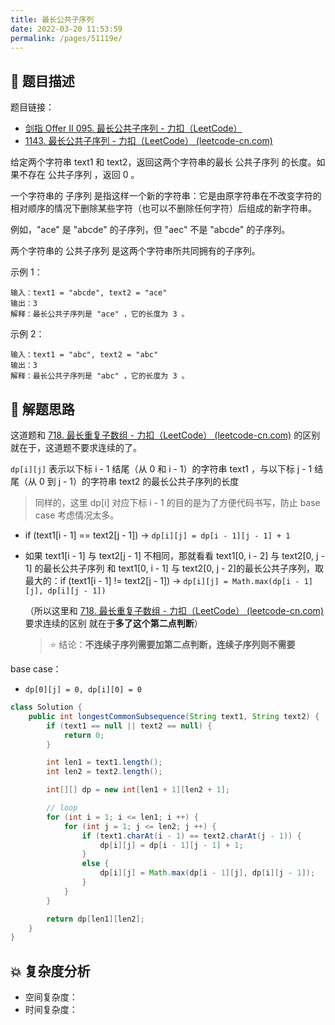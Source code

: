 ```yaml
---
title: 最长公共子序列
date: 2022-03-20 11:53:59
permalink: /pages/51119e/
---
```


## 📃 题目描述

题目链接：

- [剑指 Offer II 095. 最长公共子序列 - 力扣（LeetCode）](https://leetcode.cn/problems/qJnOS7/)
- [1143. 最长公共子序列 - 力扣（LeetCode） (leetcode-cn.com)](https://leetcode-cn.com/problems/longest-common-subsequence/)

给定两个字符串 text1 和 text2，返回这两个字符串的最长 公共子序列 的长度。如果不存在 公共子序列 ，返回 0 。

一个字符串的 子序列 是指这样一个新的字符串：它是由原字符串在不改变字符的相对顺序的情况下删除某些字符（也可以不删除任何字符）后组成的新字符串。

例如，"ace" 是 "abcde" 的子序列，但 "aec" 不是 "abcde" 的子序列。

两个字符串的 公共子序列 是这两个字符串所共同拥有的子序列。

示例 1：

```
输入：text1 = "abcde", text2 = "ace" 
输出：3  
解释：最长公共子序列是 "ace" ，它的长度为 3 。
```

示例 2：

```
输入：text1 = "abc", text2 = "abc"
输出：3
解释：最长公共子序列是 "abc" ，它的长度为 3 。
```

## 🔔 解题思路

这道题和 [718. 最长重复子数组 - 力扣（LeetCode） (leetcode-cn.com)](https://leetcode-cn.com/problems/maximum-length-of-repeated-subarray/) 的区别就在于，这道题不要求连续的了。

`dp[i][j]` 表示以下标 i - 1 结尾（从 0 和 i - 1）的字符串 text1 ，与以下标 j - 1 结尾（从 0 到 j - 1）的字符串 text2 的最长公共子序列的长度

> 同样的，这里 dp[i] 对应下标 i - 1 的目的是为了方便代码书写，防止 base case 考虑情况太多。

- if (text1[i - 1] == text2[j - 1]) -> `dp[i][j] = dp[i - 1][j - 1] + 1`

- 如果 text1[i - 1] 与 text2[j - 1] 不相同，那就看看 text1[0, i - 2] 与 text2[0, j - 1] 的最长公共子序列 和 text1[0, i - 1] 与 text2[0, j - 2]的最长公共子序列，取最大的：if (text1[i - 1] != text2[j - 1]) -> `dp[i][j] = Math.max(dp[i - 1][j], dp[i][j - 1])`

  （所以这里和 [718. 最长重复子数组 - 力扣（LeetCode） (leetcode-cn.com)](https://leetcode-cn.com/problems/maximum-length-of-repeated-subarray/) 要求连续的区别 就在于**多了这个第二点判断**）
  
  > ⭐ 结论：**不连续子序列需要加第二点判断，连续子序列则不需要**

base case：

- `dp[0][j] = 0, dp[i][0] = 0`


```java
class Solution {
    public int longestCommonSubsequence(String text1, String text2) {
        if (text1 == null || text2 == null) {
            return 0;
        }

        int len1 = text1.length();
        int len2 = text2.length();

        int[][] dp = new int[len1 + 1][len2 + 1];

        // loop
        for (int i = 1; i <= len1; i ++) {
            for (int j = 1; j <= len2; j ++) {
                if (text1.charAt(i - 1) == text2.charAt(j - 1)) {
                    dp[i][j] = dp[i - 1][j - 1] + 1;
                }
                else {
                    dp[i][j] = Math.max(dp[i - 1][j], dp[i][j - 1]);
                }
            }
        }

        return dp[len1][len2];
    }
}
```

## 💥 复杂度分析

- 空间复杂度：
- 时间复杂度：

